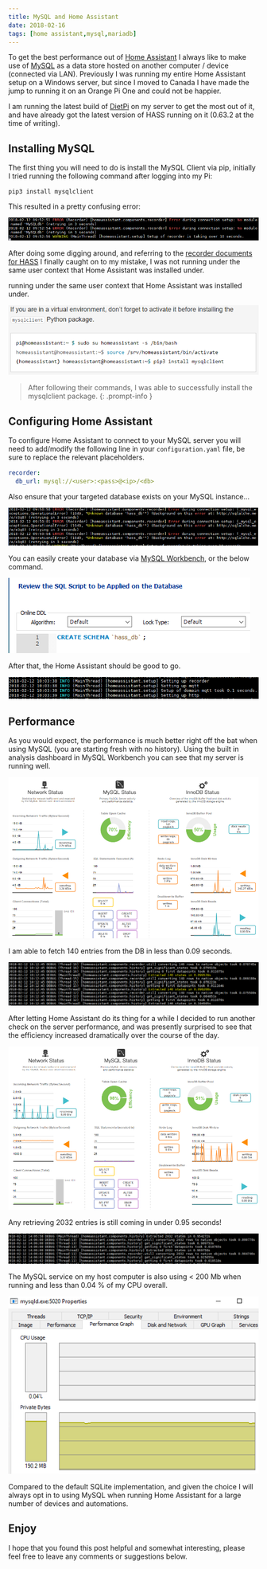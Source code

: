 ```yaml
---
title: MySQL and Home Assistant
date: 2018-02-16
tags: [home assistant,mysql,mariadb]
---
```


To get the best performance out of [Home Assistant](https://www.home-assistant.io/) I always like to make use of [MySQL](https://www.mysql.com/) as a data store hosted on another computer / device (connected via LAN). Previously I was running my entire Home Assistant setup on a Windows server, but since I moved to Canada I have made the jump to running it on an Orange Pi One and could not be happier.

I am running the latest build of [DietPi](https://dietpi.com/) on my server to get the most out of it, and have already got the latest version of HASS running on it (0.63.2 at the time of writing).

## Installing MySQL
The first thing you will need to do is install the MySQL Client via pip, initially I tried running the following command after logging into my Pi:

```
pip3 install mysqlclient
```

This resulted in a pretty confusing error:

<img src="./001.png" alt="" />

After doing some digging around, and referring to the [recorder documents for HASS](https://www.home-assistant.io/integrations/recorder/) I finally caught on to my mistake, I was not running under the same user context that Home Assistant was installed under.

running under the same user context that Home Assistant was installed under.

<img src="./002.png" alt="" />

> After following their commands, I was able to successfully install the mysqlclient package.
{: .prompt-info }

## Configuring Home Assistant
To configure Home Assistant to connect to your MySQL server you will need to add/modify the following line in your `configuration.yaml` file, be sure to replace the relevant placeholders.

```yaml
recorder:
  db_url: mysql://<user>:<pass>@<ip>/<db>
```

Also ensure that your targeted database exists on your MySQL instance...

<img src="./003.png" alt="" />

You can easily create your database via [MySQL Workbench](https://dev.mysql.com/downloads/workbench/), or the below command.

<img src="./004.png" alt="" />

After that, the Home Assistant should be good to go.

<img src="./005.png" alt="" />

## Performance
As you would expect, the performance is much better right off the bat when using MySQL (you are starting fresh with no history). Using the built in analysis dashboard in MySQL Workbench you can see that my server is running well.

<img src="./006.png" alt="" />

I am able to fetch 140 entries from the DB in less than 0.09 seconds.

<img src="./007.png" alt="" />

After letting Home Assistant do its thing for a while I decided to run another check on the server performance, and was presently surprised to see that the efficiency increased dramatically over the course of the day.

<img src="./008.png" alt="" />

Any retrieving 2032 entries is still coming in under 0.95 seconds!

<img src="./009.png" alt="" />

The MySQL service on my host computer is also using < 200 Mb when running and less than 0.04 % of my CPU overall.

<img src="./010.png" alt="" />

Compared to the default SQLite implementation, and given the choice I will always opt in to using MySQL when running Home Assistant for a large number of devices and automations.

## Enjoy
I hope that you found this post helpful and somewhat interesting, please feel free to leave any comments or suggestions below.

